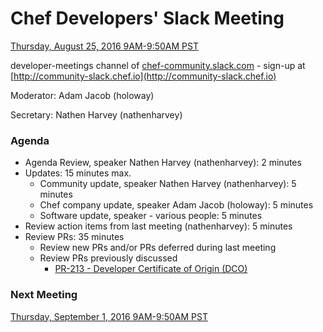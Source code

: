 # Chef Developers' Slack Meeting

[Thursday, August 25, 2016 9AM-9:50AM PST](http://everytimezone.com/#2016-8-25,240,cn3)

developer-meetings channel of [chef-community.slack.com](http://chef-community.slack.com) - sign-up at [http://community-slack.chef.io](http://community-slack.chef.io)

Moderator:  Adam Jacob (holoway)

Secretary:  Nathen Harvey (nathenharvey)

### Agenda
* Agenda Review, speaker Nathen Harvey (nathenharvey): 2 minutes
* Updates: 15 minutes max.
  * Community update, speaker Nathen Harvey (nathenharvey): 5 minutes
  * Chef company update, speaker Adam Jacob (holoway): 5 minutes
  * Software update, speaker - various people: 5 minutes
* Review action items from last meeting (nathenharvey): 5 minutes
* Review PRs:  35 minutes
  * Review new PRs and/or PRs deferred during last meeting
  * Review PRs previously discussed
    * [PR-213 - Developer Certificate of Origin (DCO)](https://github.com/chef/chef-rfc/pull/213)

### Next Meeting

[Thursday, September 1, 2016 9AM-9:50AM PST](http://everytimezone.com/#2016-9-1,240,cn3)
